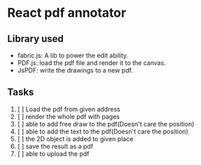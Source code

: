 # React pdf annotator 

## Library used

- fabric.js: A lib to power the edit ability. 
- PDF.js: load the pdf file and render it to the canvas. 
- JsPDF: write the drawings to a new pdf.

## Tasks
1. [ ] Load the pdf from given address
2. [ ] render the whole pdf with pages
3. [ ] able to add free draw to the pdf(Doesn't care the position)
4. [ ] able to add the text to the pdf(Doesn't care the position) 
5. [ ] the 2D object is added to given place
6. [ ] save the result as a pdf
7. [ ] able to upload the pdf 

